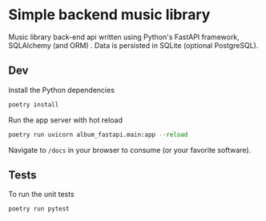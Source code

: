 # Simple backend music library

Music library back-end api written using Python's FastAPI framework, SQLAlchemy (and ORM) . Data is persisted in SQLite (optional PostgreSQL).

## Dev

Install the Python dependencies

```python
poetry install
```

Run the app server with hot reload

```python
poetry run uvicorn album_fastapi.main:app --reload
```

Navigate to `/docs` in your browser to consume (or your favorite software).

## Tests

To run the unit tests

```python
poetry run pytest
```
